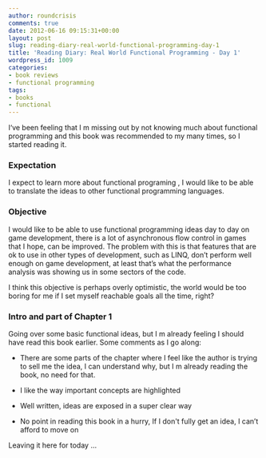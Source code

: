 ```yaml
---
author: roundcrisis
comments: true
date: 2012-06-16 09:15:31+00:00
layout: post
slug: reading-diary-real-world-functional-programming-day-1
title: 'Reading Diary: Real World Functional Programming - Day 1'
wordpress_id: 1009
categories:
- book reviews
- functional programming
tags:
- books
- functional
---
```


I‘ve been feeling that I m missing out by not knowing much about functional programming and this book was recommended to my many times, so I started reading it. 

 

### Expectation

 

I expect to learn more about functional programing , I would like to be able to translate the ideas to other functional programming languages.

 

### Objective

 

I would like to be able to use functional programming ideas day to day on game development, there is a lot of asynchronous flow control in games that I hope, can be improved. The problem with this is that features that are ok to use in other types of development, such as LINQ, don’t perform well enough on game development, at least that’s what the performance analysis was showing us in some sectors of the code.

 

I think this objective is perhaps overly optimistic, the world would be too boring for me if I set myself reachable goals all the time, right?

 

### Intro and part of Chapter 1

 

Going over some basic functional ideas, but I m already feeling I should have read this book earlier. Some comments as I go along:

 

  
  * There are some parts of the chapter where I feel like the author is trying to sell me the idea, I can understand why, but I m already reading the book, no need for that.
   
  * I like the way important concepts are highlighted
   
  * Well written, ideas are exposed in a super clear way
   
  * No point in reading this book in a hurry, If I don't fully get an idea, I can’t afford to move on
 

 

Leaving it here for today … 
